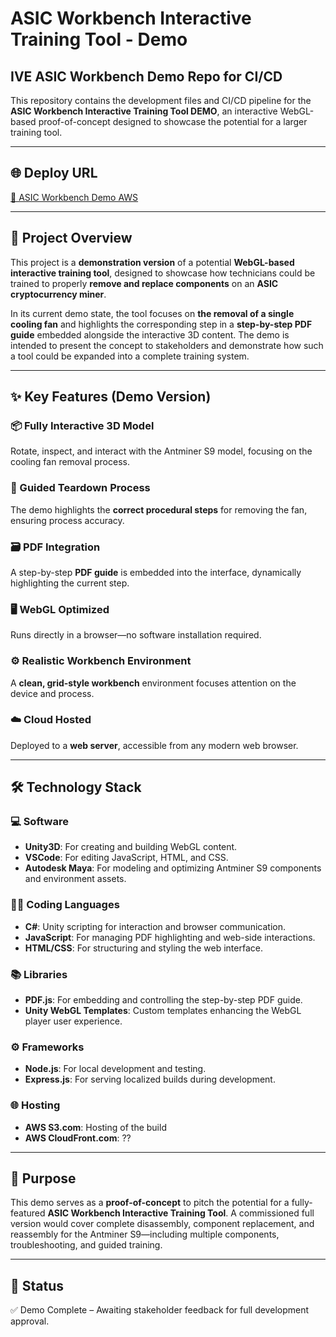# ASIC Workbench Interactive Training Tool - Demo

## IVE ASIC Workbench Demo Repo for CI/CD

This repository contains the development files and CI/CD pipeline for the **ASIC Workbench Interactive Training Tool DEMO**, an interactive WebGL-based proof-of-concept designed to showcase the potential for a larger training tool.

---

## 🌐 Deploy URL

[🔗 ASIC Workbench Demo AWS](https://dniu0jcxbfewl.cloudfront.net)

---

## 📖 Project Overview

This project is a **demonstration version** of a potential **WebGL-based interactive training tool**, designed to showcase how technicians could be trained to properly **remove and replace components** on an **ASIC cryptocurrency miner**.

In its current demo state, the tool focuses on **the removal of a single cooling fan** and highlights the corresponding step in a **step-by-step PDF guide** embedded alongside the interactive 3D content. The demo is intended to present the concept to stakeholders and demonstrate how such a tool could be expanded into a complete training system.

---

## ✨ Key Features (Demo Version)

### 📦 Fully Interactive 3D Model
Rotate, inspect, and interact with the Antminer S9 model, focusing on the cooling fan removal process.

### 🔧 Guided Teardown Process
The demo highlights the **correct procedural steps** for removing the fan, ensuring process accuracy.

### 🗃️ PDF Integration
A step-by-step **PDF guide** is embedded into the interface, dynamically highlighting the current step.

### 🖥️ WebGL Optimized
Runs directly in a browser—no software installation required.

### ⚙️ Realistic Workbench Environment
A **clean, grid-style workbench** environment focuses attention on the device and process.

### ☁️ Cloud Hosted
Deployed to a **web server**, accessible from any modern web browser.

---

## 🛠️ Technology Stack

### 💻 Software
- **Unity3D**: For creating and building WebGL content.
- **VSCode**: For editing JavaScript, HTML, and CSS.
- **Autodesk Maya**: For modeling and optimizing Antminer S9 components and environment assets.

### 🧑‍💻 Coding Languages
- **C#**: Unity scripting for interaction and browser communication.
- **JavaScript**: For managing PDF highlighting and web-side interactions.
- **HTML/CSS**: For structuring and styling the web interface.

### 📚 Libraries
- **PDF.js**: For embedding and controlling the step-by-step PDF guide.
- **Unity WebGL Templates**: Custom templates enhancing the WebGL player user experience.

### ⚙️ Frameworks
- **Node.js**: For local development and testing.
- **Express.js**: For serving localized builds during development.

### 🌐 Hosting
- **AWS S3.com**: Hosting of the build
- **AWS CloudFront.com**: ??

---

## 🎯 Purpose

This demo serves as a **proof-of-concept** to pitch the potential for a fully-featured **ASIC Workbench Interactive Training Tool**. A commissioned full version would cover complete disassembly, component replacement, and reassembly for the Antminer S9—including multiple components, troubleshooting, and guided training.

---

## 🚦 Status

✅ Demo Complete – Awaiting stakeholder feedback for full development approval.
